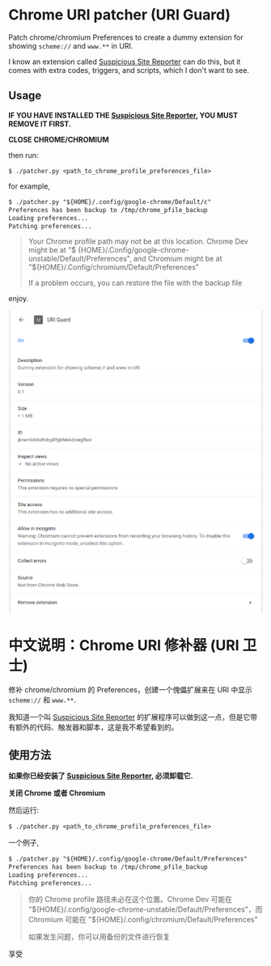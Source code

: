 # Chrome URI patcher (URI Guard)

Patch chrome/chromium Preferences to create a dummy extension for showing `scheme://` and `www.**` in URI.

I know an extension called [Suspicious Site Reporter](https://chrome.google.com/webstore/detail/suspicious-site-reporter/jknemblkbdhdcpllfgbfekkdciegfboi?hl=en-US) can do this, but it comes with extra codes, triggers, and scripts, which I don't want to see.

## Usage

**IF YOU HAVE INSTALLED THE [Suspicious Site Reporter](https://chrome.google.com/webstore/detail/suspicious-site-reporter/jknemblkbdhdcpllfgbfekkdciegfboi?hl=en-US), YOU MUST REMOVE IT FIRST.**

**CLOSE CHROME/CHROMIUM**

then run:

```
$ ./patcher.py <path_to_chrome_profile_preferences_file>
```

for example,

```
$ ./patcher.py "${HOME}/.config/google-chrome/Default/c"
Preferences has been backup to /tmp/chrome_pfile_backup
Loading preferences...
Patching preferences...
```

> Your Chrome profile path may not be at this location. Chrome Dev might be at "$ {HOME}/.Config/google-chrome-unstable/Default/Preferences", and Chromium might be at "${HOME}/.Config/chromium/Default/Preferences"
>
> If a problem occurs, you can restore the file with the backup file

enjoy.

![](assert/screenshot.png)

# 中文说明：Chrome URI 修补器 (URI 卫士)

修补 chrome/chromium 的 Preferences，创建一个傀儡扩展来在 URI 中显示 `scheme://` 和 `www.**`.

我知道一个叫 [Suspicious Site Reporter](https://chrome.google.com/webstore/detail/suspicious-site-reporter/jknemblkbdhdcpllfgbfekkdciegfboi?hl=en-US) 的扩展程序可以做到这一点，但是它带有额外的代码、触发器和脚本，这是我不希望看到的。

## 使用方法

**如果你已经安装了 [Suspicious Site Reporter](https://chrome.google.com/webstore/detail/suspicious-site-reporter/jknemblkbdhdcpllfgbfekkdciegfboi?hl=en-US), 必须卸载它.**

**关闭 Chrome 或者 Chromium**

然后运行:

```
$ ./patcher.py <path_to_chrome_profile_preferences_file>
```

一个例子,

```
$ ./patcher.py "${HOME}/.config/google-chrome/Default/Preferences"
Preferences has been backup to /tmp/chrome_pfile_backup
Loading preferences...
Patching preferences...
```

> 你的 Chrome profile 路径未必在这个位置。Chrome Dev 可能在 "${HOME}/.config/google-chrome-unstable/Default/Preferences"，而 Chromium 可能在 "${HOME}/.config/chromium/Default/Preferences"
>
> 如果发生问题，你可以用备份的文件进行恢复

享受
